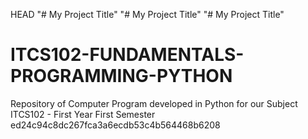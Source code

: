 HEAD
"# My Project Title"  "# My Project Title"  "# My Project Title" 
# ITCS102-FUNDAMENTALS-PROGRAMMING-PYTHON
Repository of Computer Program developed in Python for our Subject ITCS102 - First Year First Semester
ed24c94c8dc267fca3a6ecdb53c4b564468b6208
